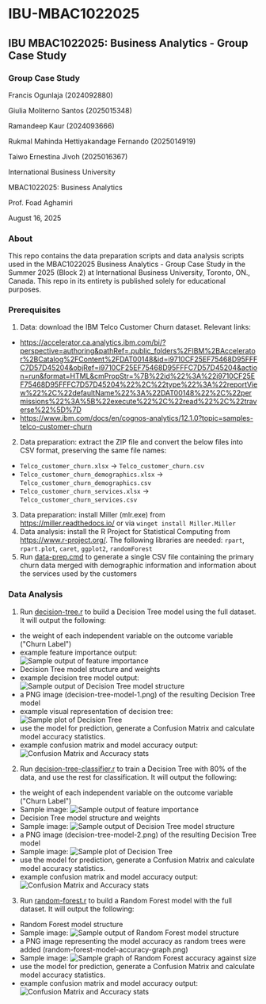 # IBU-MBAC1022025

## IBU MBAC1022025: Business Analytics - Group Case Study

### Group Case Study

Francis Ogunlaja (2024092880)

Giulia Moliterno Santos (2025015348)

Ramandeep Kaur (2024093666)

Rukmal Mahinda Hettiyakandage Fernando (2025014919)

Taiwo Ernestina Jivoh (2025016367)

International Business University

MBAC1022025: Business Analytics

Prof. Foad Aghamiri

August 16, 2025

### About
This repo contains the data preparation scripts and data analysis scripts used in the MBAC1022025 Business Analytics - Group Case Study in the Summer 2025 (Block 2) at International Business University, Toronto, ON., Canada.
This repo in its entirety is published solely for educational purposes.

### Prerequisites
1. Data: download the IBM Telco Customer Churn dataset. Relevant links:
  - https://accelerator.ca.analytics.ibm.com/bi/?perspective=authoring&pathRef=.public_folders%2FIBM%2BAccelerator%2BCatalog%2FContent%2FDAT00148&id=i9710CF25EF75468D95FFFC7D57D45204&objRef=i9710CF25EF75468D95FFFC7D57D45204&action=run&format=HTML&cmPropStr=%7B%22id%22%3A%22i9710CF25EF75468D95FFFC7D57D45204%22%2C%22type%22%3A%22reportView%22%2C%22defaultName%22%3A%22DAT00148%22%2C%22permissions%22%3A%5B%22execute%22%2C%22read%22%2C%22traverse%22%5D%7D
  - https://www.ibm.com/docs/en/cognos-analytics/12.1.0?topic=samples-telco-customer-churn
2. Data preparation: extract the ZIP file and convert the below files into CSV format, preserving the same file names:
  - `Telco_customer_churn.xlsx` -> `Telco_customer_churn.csv`
  - `Telco_customer_churn_demographics.xlsx` -> `Telco_customer_churn_demographics.csv`
  - `Telco_customer_churn_services.xlsx` -> `Telco_customer_churn_services.csv`
3. Data preparation: install Miller (mlr.exe) from https://miller.readthedocs.io/ or via `winget install Miller.Miller`
4. Data analysis: install the R Project for Statistical Computing from https://www.r-project.org/. The following libraries are needed: `rpart`, `rpart.plot`, `caret`, `ggplot2`, `randomForest`
5. Run [data-prep.cmd](data-prep.cmd) to generate a single CSV file containing the primary churn data merged with demographic information and information about the services used by the customers

### Data Analysis
1. Run [decision-tree.r](decision-tree.r) to build a Decision Tree model using the full dataset. It will output the following:
  - the weight of each independent variable on the outcome variable ("Churn Label")
  - example feature importance output: ![Sample output of feature importance](./images/feature-importance-1.png)
  - Decision Tree model structure and weights
  - example decision tree model output: ![Sample output of Decision Tree model structure](./images/decision-tree-model-structure-1.png)
  - a PNG image (decision-tree-model-1.png) of the resulting Decision Tree model
  - example visual representation of decision tree: ![Sample plot of Decision Tree](decision-tree-model-1.png)
  - use the model for prediction, generate a Confusion Matrix and calculate model accuracy statistics.
  - example confusion matrix and model accuracy output: ![Confusion Matrix and Accuracy stats](./images/confusion-matrix-and-accuracy-1.png)
2. Run [decision-tree-classifier.r](decision-tree.r) to train a Decision Tree with 80% of the data, and use the rest for classification. It will output the following:
  - the weight of each independent variable on the outcome variable ("Churn Label")
  - Sample image: ![Sample output of feature importance](./images/feature-importance-2.png)
  - Decision Tree model structure and weights
  - Sample image: ![Sample output of Decision Tree model structure](./images/decision-tree-model-structure-2.png)
  - a PNG image (decision-tree-model-2.png) of the resulting Decision Tree model
  - Sample image: ![Sample plot of Decision Tree](decision-tree-model-2.png)
  - use the model for prediction, generate a Confusion Matrix and calculate model accuracy statistics.
  - example confusion matrix and model accuracy output: ![Confusion Matrix and Accuracy stats](./images/confusion-matrix-and-accuracy-2.png)
3. Run [random-forest.r](random-forest.r) to build a Random Forest model with the full dataset. It will output the following:
  - Random Forest model structure
  - Sample image: ![Sample output of Random Forest model structure](./images/random-forest-model-structure.png)
  - a PNG image representing the model accuracy as random trees were added (random-forest-model-accuracy-graph.png)
  - Sample image: ![Sample graph of Random Forest accuracy against size](random-forest-model-accuracy-graph.png)
  - use the model for prediction, generate a Confusion Matrix and calculate model accuracy statistics.
  - example confusion matrix and model accuracy output: ![Confusion Matrix and Accuracy stats](./images/confusion-matrix-and-accuracy-3.png)
